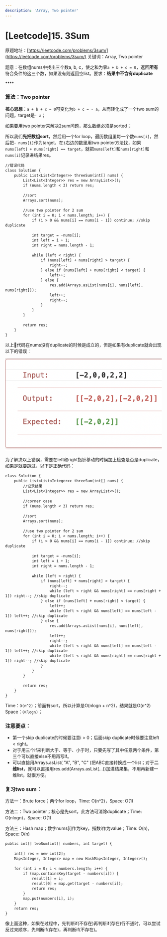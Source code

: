 ```yaml
---
description: 'Array, Two pointer'
---
```


# \[Leetcode\]15. 3Sum

原题地址：[https://leetcode.com/problems/3sum/](https://leetcode.com/problems/3sum/) 关键词：Array, Two pointer

题意：在数组nums中找出三个数a, b, c，使之和为零`a + b + c = 0`，返回**所有**符合条件的这三个数，如果没有则返回空list。要求：**结果中不含有duplicate**

\*\*\*\*

### 算法：Two pointer

**核心思想**：`a + b + c = 0`可变化为`b + c = - a`，从而转化成了一个two sum的问题，target是`- a`；

如果要用two pointer来解决2sum问题，那么数组必须是sorted；

所以我们**先把数组sort**，然后用一个for loop，遍历数组里每一个数`nums[i]`，然后把`- nums[i]`作为target，在`i`右边的数里用two pointer方法找，如果`nums[left] + nums[right] == target`，就把`nums[left]`和`nums[right]`和`nums[i]`记录进结果res。

```text
//错误代码
class Solution {
    public List<List<Integer>> threeSum(int[] nums) {
        List<List<Integer>> res = new ArrayList<>();        
        if (nums.length < 3) return res;
        
        //sort
        Arrays.sort(nums);
        
        //use two pointer for 2 sum
        for (int i = 0; i < nums.length; i++) {
            if (i > 0 && nums[i] == nums[i - 1]) continue; //skip duplicate
            
            int target = -nums[i];
            int left = i + 1;
            int right = nums.length - 1;
            
            while (left < right) {
                if (nums[left] + nums[right] > target) {
                    right--;
                } else if (nums[left] + nums[right] < target) {
                    left++;
                } else {
                    res.add(Arrays.asList(nums[i], nums[left], nums[right]));
                    left++;
                    right--;
                }
            }
        }
        
        return res;
    }
}
```

以上代码在nums没有duplicate的时候是成立的，但是如果有duplicate就会出现以下的错误：

![](../../.gitbook/assets/screen-shot-2021-01-26-at-4.34.22-pm.png)

为了解决以上错误，需要在left和right指针移动的时候加上检查是否是duplicate，如果是就要跳过，以下是正确代码：

```text
class Solution {
    public List<List<Integer>> threeSum(int[] nums) {
        //记录结果
        List<List<Integer>> res = new ArrayList<>();   
        
        //corner case
        if (nums.length < 3) return res;
        
        //sort
        Arrays.sort(nums);
        
        //use two pointer for 2 sum
        for (int i = 0; i < nums.length; i++) {
            if (i > 0 && nums[i] == nums[i - 1]) continue; //skip duplicate
            
            int target = -nums[i];
            int left = i + 1;
            int right = nums.length - 1;
            
            while (left < right) {
                if (nums[left] + nums[right] > target) {
                    right--;
                    while (left < right && nums[right] == nums[right + 1]) right--; //skip duplicate
                } else if (nums[left] + nums[right] < target) {
                    left++;
                    while (left < right && nums[left] == nums[left - 1]) left++; //skip duplicate
                } else {
                    res.add(Arrays.asList(nums[i], nums[left], nums[right]));
                    left++;
                    right--;
                    while (left < right && nums[left] == nums[left - 1]) left++; //skip duplicate
                    while (left < right && nums[right] == nums[right + 1]) right--; //skip duplicate
                }
            }
        }
        
        return res;
    }
}
```

Time：`O(n^2)`；前面有sort，所以计算是O\(nlogn + n^2\)，结果就是O\(n^2\)  
Space：`O(logn)`；



### 注意要点：

* 第一个skip duplicate的时候要注意i &gt; 0；后面skip duplicate时候要注意left &lt; right。
* 对于用三个if来判断大于、等于、小于时，只要先写了其中任意两个条件，第三个可以直接else不用再写if。
* 可以直接用Arrays.asList\( "A", "B", "C" \)把ABC直接转换成一个list；对于**二维list**，就可以直接用res.add\(Arrays.asList\(...\)\)加进结果集，不用再新建一维list，就很方便。





### 复习two sum：

方法一：Brute force；两个for loop，Time: O\(n^2\)，Space: O\(1\)

方法二：Two pointer；核心是先sort，此方法可消除duplicate；Time: O\(nlogn\)，Space: O\(1\)

方法三：Hash map；数字nums\[i\]作为key，指数i作为value；Time: O\(n\)，Space: O\(n\)

```text
public int[] twoSum(int[] numbers, int target) {

    int[] res = new int[2];
    Map<Integer, Integer> map = new HashMap<Integer, Integer>();
    
    for (int i = 0; i < numbers.length; i++) {
        if (map.containsKey(target - numbers[i])) {
            result[1] = i;
            result[0] = map.get(target - numbers[i]);
            return res;
        }
        map.put(numbers[i], i);
    }
    return res;
}
```

像上面这种，如果在过程中，先判断if\(不存在\)再判断if\(存在\)行不通时，可以尝试反过来顺序，先判断if\(存在\)，再判断if\(不存在\)。



